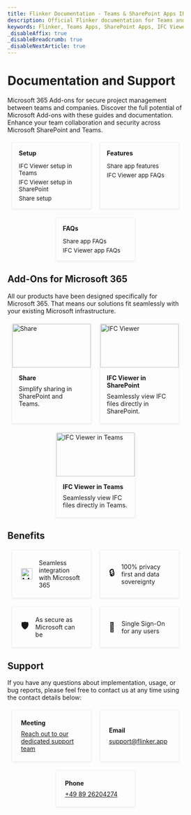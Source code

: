 ```yaml
---
title: Flinker Documentation - Teams & SharePoint Apps IFC Viewer & Permissions Management
description: Official Flinker documentation for Teams and SharePoint apps. Learn how to use the IFC Viewer for BIM files and manage sharing and permissions with our comprehensive guides.
keywords: Flinker, Teams Apps, SharePoint Apps, IFC Viewer, BIM Viewer, Sharing Permissions, Permissions Management, Documentation
_disableAffix: true
_disableBreadcrumb: true
_disableNextArticle: true
---
```


<style>

  /* Reset box-sizing for consistency */
  * {
    box-sizing: border-box;
  }

  /* Container for the vertical cards */
  .vertical-card-container,
  .horizontal-card-container,
  .benefits-container {
    display: flex;
    flex-wrap: wrap;
    justify-content: center; /* Center the cards */
    gap: 20px; /* Space between cards */
    margin: 20px 0;
    align-items: stretch;
    width: 100%; /* Ensure full width within wrapper */
  }

  /* Individual vertical card styling */
  .vertical-card,
  .horizontal-card,
  .benefit-item {
    flex: 1 1 calc(33.333% - 20px); /* Three cards per row */
    max-width: calc(33.333% - 20px);
    border: 1px solid #e1e1e16e;
    border-radius: 2px; /* Smaller border radius */
    text-align: left;
    color: inherit;
    box-shadow: 0 2px 4px rgba(100, 100, 100, 0.1);
    transition: transform 0.2s, box-shadow 0.2s;
    display: flex;
    flex-direction: column;
    text-decoration: none; /* Remove underline for links */
  }

  /* Image styling for vertical cards */
  .vertical-card img,
  .horizontal-card img {
    width: 100%;
    height: 100px; /* Fixed height for images */
    object-fit: contain;
    border-top-left-radius: 2px; /* Match smaller border radius */
    border-top-right-radius: 2px;
  }

  /* Card content for vertical cards */
  .vertical-card-content,
  .horizontal-card-content {
    padding: 15px;
    flex: 1;
    display: flex;
    flex-direction: column;
  }

  /* Card title */
  .card-title {
    font-size: 1em; /* Smaller font size */
    margin-bottom: 8px;
    margin-top: 0;
  }

  /* Card description */
  .card-description {
    flex-grow: 1;
    margin: 0;
    margin-bottom: 4px;
  }

  /* Links within cards */
  .card-link {
    text-decoration: none;
    margin-top: 5px;
    font-size: 0.95em;
  }

  .card-link:hover {
    text-decoration: underline;
  }

  /* Benefits Item Specific */
  .benefit-item {
    align-items: center;
    flex-direction: row;
    padding: 20px;
  }

  .benefit-icon {
    font-size: 1.5em;
    margin-right: 15px;
    display: flex;
    align-items: center;
    justify-content: center;
  }

  .benefit-text {
    font-size: 1em;
  }

  /* Responsive Design */
  @media (max-width: 1200px) {
    .vertical-card,
    .horizontal-card,
    .benefit-item {
      flex: 1 1 calc(50% - 20px); /* Two cards per row */
      max-width: calc(50% - 20px);
    }
  }

  @media (max-width: 768px) {
    .vertical-card,
    .horizontal-card,
    .benefit-item {
      flex: 1 1 100%; /* Single card per row */
      max-width: 100%;
    }

    .horizontal-card {
      flex-direction: column;
      align-items: center;
    }

    .horizontal-card img {
      margin-right: 0;
      margin-bottom: 10px;
    }

    .horizontal-card-content {
      text-align: center;
    }

    .benefit-item {
      flex-direction: column;
      text-align: center;
    }

    .benefit-icon {
      margin-right: 0;
      margin-bottom: 10px;
    }
  }
</style>

# Documentation and Support

Microsoft 365 Add-ons for secure project management between teams and companies. Discover the full potential of Microsoft Add-ons with these guides and documentation. Enhance your team collaboration and security across Microsoft SharePoint and Teams.

<!-- Vertical Cards -->
<div class="vertical-card-container">
  <div class="vertical-card">
    <div class="vertical-card-content">
      <h3 class="card-title">Setup</h3>
      <a href="/docs/setting-up-the-ifc-viewer-in-microsoft-teams.html" class="card-link">IFC Viewer setup in Teams</a>
      <a href="/docs/viewer-app-installation-with-admin-approval.html" class="card-link">IFC Viewer setup in SharePoint</a>
      <a href="/docs/installation.html" class="card-link">Share setup</a>
    </div>
  </div>
  <div class="vertical-card">
    <div class="vertical-card-content">
      <h3 class="card-title">Features</h3>
      <a href="/docs/share-features.html" class="card-link">Share app features</a>
      <a href="/docs/faq-ifc-viewer.html" class="card-link">IFC Viewer app FAQs</a>
    </div>
  </div>
  <div class="vertical-card">
    <div class="vertical-card-content">
      <h3 class="card-title">FAQs</h3>
      <a href="/docs/faq-share-add-on-for-microsoft-sharepoint.html" class="card-link">Share app FAQs</a>
      <a href="/docs/faq-ifc-viewer.html" class="card-link">IFC Viewer app FAQs</a>
    </div>
  </div>  
</div>

## Add-Ons for Microsoft 365
All our products have been designed specifically for Microsoft 365. That means our solutions fit seamlessly with your existing Microsoft infrastructure.

<!-- Horizontal Cards -->
<div class="horizontal-card-container"> 
  <a href="/docs/share-features.html" class="horizontal-card">
    <img 
      src="https://store-images.s-microsoft.com/image/apps.8710.f4a5189b-9a64-4251-b3ad-9fe54b90332c.a6ddbdcf-71af-4b0a-9ac8-1fddd491d66d.4a1843fb-411a-42b1-b5f4-d83bdb3b72d1.png" 
      alt="Share">
    <div class="horizontal-card-content">
      <h3 class="card-title">Share</h3>
      <p class="card-description">Simplify sharing in SharePoint and Teams.</p>
    </div>
  </a>
  <a href="/docs/viewer-app-installation-with-admin-approval.html" class="horizontal-card">
    <img 
      src="https://store-images.s-microsoft.com/image/apps.12309.c24477af-2aeb-444a-9f51-3442091a108b.7f8441a4-87aa-4f3c-b52a-2f18c329ec78.fe7c80b2-03e4-4f1f-8dc5-c08984c0d3ec.png" 
      alt="IFC Viewer">
    <div class="horizontal-card-content">
      <h3 class="card-title">IFC Viewer in SharePoint</h3>
      <p class="card-description">Seamlessly view IFC files directly in SharePoint.</p>
    </div>
  </a>
  <a href="/docs/setting-up-the-ifc-viewer-in-microsoft-teams.html" class="horizontal-card">
    <img 
      src="https://store-images.s-microsoft.com/image/apps.12309.c24477af-2aeb-444a-9f51-3442091a108b.7f8441a4-87aa-4f3c-b52a-2f18c329ec78.fe7c80b2-03e4-4f1f-8dc5-c08984c0d3ec.png" 
      alt="IFC Viewer in Teams">
    <div class="horizontal-card-content">
      <h3 class="card-title">IFC Viewer in Teams</h3>
      <p class="card-description">Seamlessly view IFC files directly in Teams.</p>
    </div>
  </a>

</div>

## Benefits

<div class="benefits-container">
  <div class="benefit-item">
    <span class="benefit-icon">
      <img src="https://upload.wikimedia.org/wikipedia/commons/thumb/4/44/Microsoft_logo.svg/240px-Microsoft_logo.svg.png" alt="Microsoft" width="26" height="auto" style="max-width: unset;">
    </span>
    <span class="benefit-text">Seamless integration with Microsoft 365</span>
  </div>
  <div class="benefit-item">
    <span class="benefit-icon">🔒</span>
    <span class="benefit-text">100% privacy first and data sovereignty</span>
  </div>
  <div class="benefit-item">
    <span class="benefit-icon">🛡️</span>
    <span class="benefit-text">As secure as Microsoft can be</span>
  </div>
  <div class="benefit-item">
    <span class="benefit-icon">🔑</span>
    <span class="benefit-text">Single Sign-On for any users</span>
  </div>

</div>

## Support

If you have any questions about implementation, usage, or bug reports, please feel free to contact us at any time using the contact details below:

<!-- Benefits Container for Contact Information -->
<div class="benefits-container">
  <div class="benefit-item">
    <span class="benefit-text">
      <h3 class="card-title">Meeting</h3>
      <a href="https://outlook.office365.com/book/SupportConsultingonlinemeeting@flinker.app/" class="contact-link">Reach out to our dedicated support team</a>
    </span>
  </div>
  <div class="benefit-item">
    <span class="benefit-text">
      <h3 class="card-title">Email</h3>
      <a href="mailto:support@flinker.app" class="contact-link">support@flinker.app</a>
    </span>
  </div>
  <div class="benefit-item">
    <span class="benefit-text">
      <h3 class="card-title">Phone</h3>
      <a href="tel:+498926204274" class="contact-link">+49 89 26204274</a>
    </span>
  </div>
</div>
